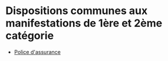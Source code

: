 # Dispositions communes aux manifestations de 1ère et 2ème catégorie

- [Police d'assurance](police-d-assurance)
